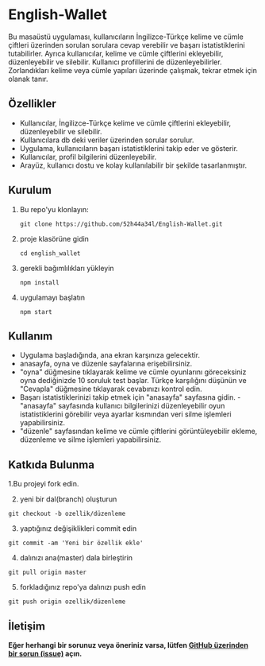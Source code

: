 # **English-Wallet**     

Bu masaüstü uygulaması, kullanıcıların İngilizce-Türkçe kelime ve cümle çiftleri üzerinden sorulan sorulara cevap verebilir ve başarı istatistiklerini tutabilirler. Ayrıca kullanıcılar, kelime ve cümle çiftlerini ekleyebilir, düzenleyebilir ve silebilir. Kullanıcı profillerini de düzenleyebilirler.
 Zorlandıkları kelime veya cümle yapıları üzerinde çalışmak, tekrar etmek için olanak tanır. 

## Özellikler

- Kullanıcılar, İngilizce-Türkçe kelime ve cümle çiftlerini ekleyebilir, düzenleyebilir ve silebilir.
- Kullanıcılara db deki veriler üzerinden sorular sorulur.
- Uygulama, kullanıcıların başarı istatistiklerini takip eder ve gösterir.
- Kullanıcılar, profil bilgilerini düzenleyebilir.
- Arayüz, kullanıcı dostu ve kolay kullanılabilir bir şekilde tasarlanmıştır.

## Kurulum

1. Bu repo'yu klonlayın:
   ```shell
   git clone https://github.com/52h44a34l/English-Wallet.git
   
2. proje klasörüne gidin
   ```shell
   cd english_wallet
3. gerekli bağımlılıkları yükleyin
   ```shell
   npm install
4. uygulamayı başlatın
   ```shell
   npm start
## Kullanım
  - Uygulama başladığında, ana ekran karşınıza gelecektir.
  - anasayfa, oyna ve düzenle sayfalarına erişebilirsiniz.
  - "oyna" düğmesine tıklayarak  kelime ve cümle oyunlarını göreceksiniz oyna dediğinizde 10 soruluk test başlar. Türkçe karşılığını düşünün ve "Cevapla" düğmesine tıklayarak cevabınızı kontrol edin.
  - Başarı istatistiklerinizi takip etmek için "anasayfa" sayfasına gidin.
  -"anasayfa" sayfasında kullanıcı bilgilerinizi düzenleyebilir oyun istatistiklerini görebilir veya ayarlar kısmından veri silme işlemleri yapabilirsiniz.
  - "düzenle" sayfasından kelime ve cümle çiftlerini görüntüleyebilir ekleme, düzenleme ve silme işlemleri yapabilirsiniz.
    
## Katkıda Bulunma
  
  1.Bu projeyi fork edin.

    
  
  2. yeni bir dal(branch) oluşturun

    git checkout -b ozellik/düzenleme
    
  3. yaptığınız değişiklikleri commit edin

    git commit -am 'Yeni bir özellik ekle'

  4. dalınızı ana(master) dala birleştirin

    git pull origin master

  5. forkladığınız repo'ya dalınızı push edin

    git push origin ozellik/düzenleme


## İletişim

**Eğer herhangi bir sorunuz veya öneriniz varsa, lütfen [GitHub üzerinden bir sorun (issue)](https://github.com/52h44a34l/English-Wallet/issues) açın.**



